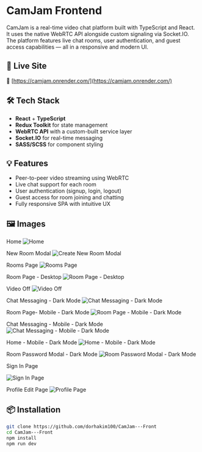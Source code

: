 # CamJam Frontend

CamJam is a real-time video chat platform built with TypeScript and React. It uses the native WebRTC API alongside custom signaling via Socket.IO. The platform features live chat rooms, user authentication, and guest access capabilities — all in a responsive and modern UI.

## 🚀 Live Site

🔗 [https://camjam.onrender.com/](https://camjam.onrender.com/)

## 🛠️ Tech Stack

- **React** + **TypeScript**
- **Redux Toolkit** for state management
- **WebRTC API** with a custom-built service layer
- **Socket.IO** for real-time messaging
- **SASS/SCSS** for component styling

## 💡 Features

- Peer-to-peer video streaming using WebRTC
- Live chat support for each room
- User authentication (signup, login, logout)
- Guest access for room joining and chatting
- Fully responsive SPA with intuitive UX

  
## 🖼️ Images

Home
![Home](https://github.com/user-attachments/assets/73c0ad92-867d-4ae1-baf4-ac4d1709f801)

New Room Modal
![Create New Room Modal](https://github.com/user-attachments/assets/e69104f9-bd07-4bf4-b4df-f44735a37277)

Rooms Page
![Rooms Page](https://github.com/user-attachments/assets/b42122b9-2f87-4b86-888e-116c35879b1c)

Room Page - Desktop
![Room Page - Desktop](https://github.com/user-attachments/assets/790e0624-4144-45ec-972f-0165262da27b)

Video Off
![Video Off](https://github.com/user-attachments/assets/0caccb12-a48f-4517-98d2-bc11eaaae86f)

Chat Messaging - Dark Mode
![Chat Messaging - Dark Mode](https://github.com/user-attachments/assets/f54c6fef-e525-4600-9384-4dec94d8232f)

Room Page- Mobile - Dark Mode
![Room Page - Mobile - Dark Mode](https://github.com/user-attachments/assets/51ab5f68-079b-432a-842b-6a89202f21c9)

Chat Messaging - Mobile - Dark Mode
![Chat Messaging - Mobile - Dark Mode](https://github.com/user-attachments/assets/20cf6b3e-573b-41ae-baf3-bdb613092f87)

Home - Mobile - Dark Mode
![Home - Mobile - Dark Mode](https://github.com/user-attachments/assets/6dbedeb3-20d5-4fe6-8516-39af4d32b6cd)

Room Password Modal - Dark Mode
![Room Password Modal - Dark Mode](https://github.com/user-attachments/assets/fa78fdee-073c-41c5-be23-de2657f459e6)

Sign In Page

![Sign In Page](https://github.com/user-attachments/assets/3df80980-e3e8-44db-bddd-0ade95d69315)

Profile Edit Page
![Profile Page](https://github.com/user-attachments/assets/eae3eda0-a49a-40b6-8419-50d332bbf7f4)


## 📦 Installation

```bash
git clone https://github.com/dorhakim100/CamJam---Front
cd CamJam---Front
npm install
npm run dev

